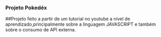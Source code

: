 ### Projeto Pokedéx

##Projeto feito a partir de um tutorial no youtube a nível de aprendizado,principalmente sobre a linguagem JAVASCRIPT e também sobre o consumo de API externa.
